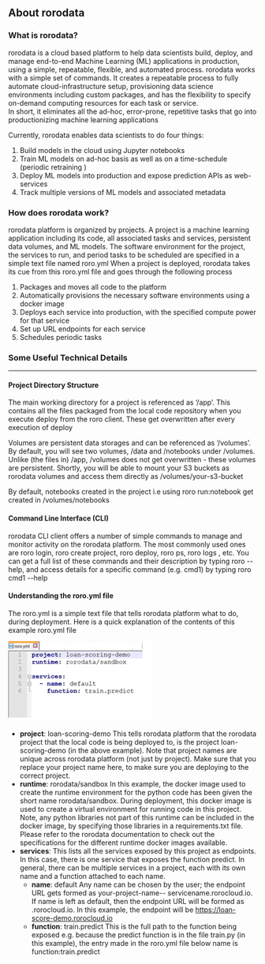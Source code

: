 ## About rorodata
### What is rorodata?
rorodata is a cloud based platform to help data scientists build, deploy, and manage end-to-end Machine Learning (ML) applications in production, using a simple, repeatable, flexible, and automated process. 
rorodata works with a simple set of commands. It creates a repeatable process to fully automate cloud-infrastructure setup, provisioning data science environments including custom packages, and has the flexibility to specify on-demand computing resources for each task or service.  
In short, it eliminates all the ad-hoc, error-prone, repetitive tasks that go into productionizing machine learning applications

Currently, rorodata enables data scientists to do four things:
1.	Build models in the cloud using Jupyter notebooks
2.	Train ML models on ad-hoc basis as well as on a time-schedule (periodic retraining )
3.	Deploy ML models into production and expose prediction APIs as web-services
4.	Track multiple versions of ML models and associated metadata

### How does rorodata work?
rorodata platform is organized by projects. A project is a machine learning application including its code, all associated tasks and services, persistent data volumes, and ML models. 
The software environment for the project, the services to run, and period tasks to be scheduled are specified in a simple text file named roro.yml 
When a project is deployed, rorodata takes its cue from this roro.yml file and goes through the following process
1.	 Packages and moves all code to the platform
2.	Automatically provisions the necessary software environments using a docker image
3.	Deploys each service into production, with the specified compute power for that service
4.	Set up URL endpoints for each service 
5.	Schedules periodic tasks
 


### Some Useful Technical Details
---

#### Project Directory Structure
The main working directory for a project is referenced as ‘/app’. This contains all the files packaged from the local code repository when you execute deploy from the roro client. These get overwritten after every execution of deploy

Volumes are persistent data storages and can be referenced as ‘/volumes’. By default, you will see two volumes, /data and /notebooks under /volumes. Unlike (the files in) /app, /volumes does not get overwritten - these volumes are persistent. Shortly, you will be able to mount your S3 buckets as rorodata volumes and access them directly as /volumes/your-s3-bucket 

By default, notebooks created in the project i.e using roro run:notebook get created in /volumes/notebooks

#### Command Line Interface (CLI)
rorodata CLI client offers a number of simple commands to manage and monitor activity on the rorodata platform. The most commonly used ones are roro login, roro create project, roro deploy, roro ps, roro logs <jobid>, etc. You can get a full list of these commands and their description by typing roro --help, and access details for a specific command (e.g. cmd1) by typing roro cmd1 --help

#### Understanding the roro.yml file
The roro.yml is a simple text file that tells rorodata platform what to do, during deployment. Here is a quick explanation of the contents of this example roro.yml file

![insert roro.yml image here ](roroyml_example.jpg)
 

* <b>project</b>: loan-scoring-demo  This tells rorodata platform that the rorodata project that the local code is being deployed to, is the project loan-scoring-demo (in the above example). Note that project names are unique across rorodata platform (not just by project). Make sure that you replace your project name here, to make sure you are deploying to the correct project.
* <b>runtime</b>: rorodata/sandbox  In this example, the docker image used to create the runtime environment for the python code has been given the short name rorodata/sandbox.  During deployment, this docker image is used to create a virtual environment for running code in this project. Note, any python libraries not part of this runtime can be included in the docker image, by specifying those libraries in a requirements.txt file.  Please refer to the rorodata documentation to check out the specifications for the different runtime docker images available.
* <b>services</b>: This lists all the services exposed by this project as endpoints.  In this case, there is one service that exposes the function predict.  In general, there can be multiple services in a project, each with its own name and a function attached to each name. 
	* <b>name</b>: default Any name can be chosen by the user; the endpoint URL gets formed as your-project-name-- servicename.rorocloud.io.  If name is left as default, then the endpoint URL will be formed as <projectname>.rorocloud.io. In this example, the endpoint will be https://loan-score-demo.rorocloud.io    
	* <b>function</b>: train.predict This is the full path to the function being exposed e.g. because the predict function is in the file train.py (in this example), the entry made in the roro.yml file below name is function:train.predict
